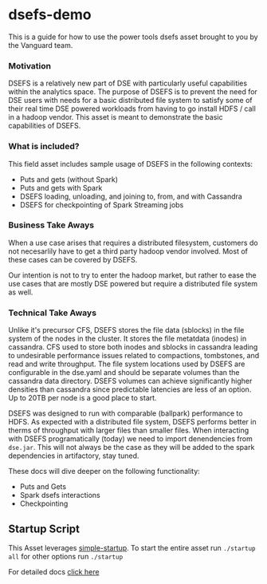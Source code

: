 # dsefs-demo

This is a guide for how to use the power tools dsefs asset brought to you by the Vanguard team.

### Motivation

DSEFS is a relatively new part of DSE with particularly useful capabilities within the analytics space. The purpose of DSEFS is to prevent the need for DSE users with needs for a basic distributed file system to satisfy some of their real time DSE powered workloads from having to go install HDFS / call in a hadoop vendor. This asset is meant to demonstrate the basic capabilities of DSEFS.

### What is included?

This field asset includes sample usage of DSEFS in the following contexts:

* Puts and gets (without Spark)
* Puts and gets with Spark
* DSEFS loading, unloading, and joining to, from, and with Cassandra
* DSEFS for checkpointing of Spark Streaming jobs

### Business Take Aways

When a use case arises that requires a distributed filesystem, customers do not necesarlily have to get a third party hadoop vendor involved. Most of these cases can be covered by DSEFS.

Our intention is not to try to enter the hadoop market, but rather to ease the use cases that are mostly DSE powered but require a distributed file system as well.

### Technical Take Aways

Unlike it's precursor CFS, DSEFS stores the file data (sblocks) in the file system of the nodes in the cluster. It stores the file metatdata (inodes) in cassandra. CFS used to store both inodes and sblocks in cassandra leading to undesirable performance issues related to compactions, tombstones, and read and write throughput. The file system locations used by DSEFS are configurable in the dse.yaml and should be separate volumes than the cassandra data directory. DSEFS volumes can achieve significantly higher densities than cassandra since predictable latencies are less of an option. Up to 20TB per node is a good place to start.

DSEFS was designed to run with comparable (ballpark) performance to HDFS. As expected with a distributed file system, DSEFS performs better in therms of throughput with larger files than smaller files. When interacting with DSEFS programatically (today) we need to import denendencies from `dse.jar`. This will not always be the case as they will be added to the spark dependencies in artifactory, stay tuned.

These docs will dive deeper on the following functionality:

- Puts and Gets
- Spark dsefs interactions
- Checkpointing

## Startup Script

This Asset leverages
[simple-startup](https://github.com/jshook/simple-startup). To start the entire
asset run `./startup all` for other options run `./startup`

For detailed docs [click here](https://github.com/phact/dsefs-demo/blob/master/docs/content/00_intro/introduction.md)
